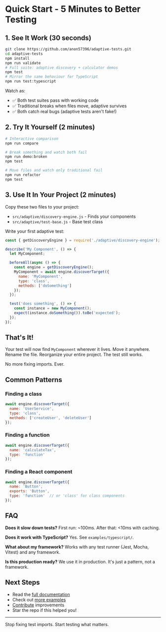 # Quick Start - 5 Minutes to Better Testing

## 1. See It Work (30 seconds)

```bash
git clone https://github.com/anon57396/adaptive-tests.git
cd adaptive-tests
npm install
npm run validate
# Full suite: adaptive discovery + calculator demos
npm test
# Mirror the same behaviour for TypeScript
npm run test:typescript
```

Watch as:
- ✅ Both test suites pass with working code
- ✅ Traditional breaks when files move, adaptive survives
- ✅ Both catch real bugs (adaptive tests aren't fake!)

## 2. Try It Yourself (2 minutes)

```bash
# Interactive comparison
npm run compare

# Break something and watch both fail
npm run demo:broken
npm test

# Move files and watch only traditional fail
npm run refactor
npm test
```

## 3. Use It In Your Project (2 minutes)

Copy these two files to your project:
- `src/adaptive/discovery-engine.js` - Finds your components
- `src/adaptive/test-base.js` - Base test class

Write your first adaptive test:

```javascript
const { getDiscoveryEngine } = require('./adaptive/discovery-engine');

describe('My Component', () => {
  let MyComponent;

  beforeAll(async () => {
    const engine = getDiscoveryEngine();
    MyComponent = await engine.discoverTarget({
      name: 'MyComponent',
      type: 'class',
      methods: ['doSomething']
    });
  });

  test('does something', () => {
    const instance = new MyComponent();
    expect(instance.doSomething()).toBe('expected');
  });
});
```

## That's It!

Your test will now find `MyComponent` wherever it lives. Move it anywhere. Rename the file. Reorganize your entire project. The test still works.

No more fixing imports. Ever.

## Common Patterns

### Finding a class
```javascript
await engine.discoverTarget({
  name: 'UserService',
  type: 'class',
  methods: ['createUser', 'deleteUser']
});
```

### Finding a function
```javascript
await engine.discoverTarget({
  name: 'calculateTax',
  type: 'function'
});
```

### Finding a React component
```javascript
await engine.discoverTarget({
  name: 'Button',
  exports: 'Button',
  type: 'function'  // or 'class' for class components
});
```

## FAQ

**Does it slow down tests?**
First run: ~100ms. After that: <10ms with caching.

**Does it work with TypeScript?**
Yes. See `examples/typescript/`.

**What about my framework?**
Works with any test runner (Jest, Mocha, Vitest) and any framework.

**Is this production ready?**
We use it in production. It's just a pattern, not a framework.

## Next Steps

- Read the [full documentation](README.md)
- Check out [more examples](examples/)
- [Contribute](CONTRIBUTING.md) improvements
- Star the repo if this helped you!

---

Stop fixing test imports. Start testing what matters.